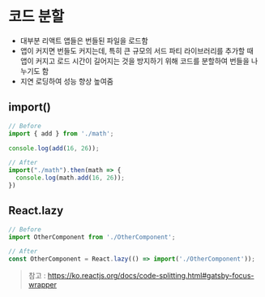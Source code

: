 # 코드 분할
* 대부분 리액트 앱들은 번들된 파일을 로드함
* 앱이 커지면 번들도 커지는데, 특히 큰 규모의 서드 파티 라이브러리를 추가할 때   
  앱이 커지고 로드 시간이 길어지는 것을 방지하기 위해 코드를 분할하여 번들을 나누기도 함
* 지연 로딩하여 성능 향상 높여줌

## import()
```js
// Before
import { add } from './math';

console.log(add(16, 26));

// After
import("./math").then(math => {
  console.log(math.add(16, 26));
})
```

## React.lazy
```js
// Before
import OtherComponent from './OtherComponent';

// After
const OtherComponent = React.lazy(() => import('./OtherComponent'));

```

> 참고 : https://ko.reactjs.org/docs/code-splitting.html#gatsby-focus-wrapper

